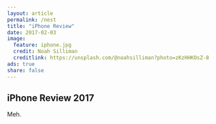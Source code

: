 ```yaml
---
layout: article
permalink: /nest
title: "iPhone Review"
date: 2017-02-03
image:
  feature: iphone.jpg
  credit: Noah Silliman
  creditlink: https://unsplash.com/@noahsilliman?photo=zKzHHKOsZ-8
ads: true
share: false
---
```


## iPhone Review 2017

Meh.
